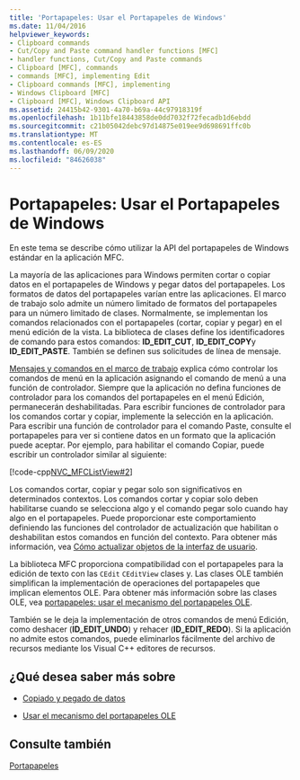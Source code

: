 ```yaml
---
title: 'Portapapeles: Usar el Portapapeles de Windows'
ms.date: 11/04/2016
helpviewer_keywords:
- Clipboard commands
- Cut/Copy and Paste command handler functions [MFC]
- handler functions, Cut/Copy and Paste commands
- Clipboard [MFC], commands
- commands [MFC], implementing Edit
- Clipboard commands [MFC], implementing
- Windows Clipboard [MFC]
- Clipboard [MFC], Windows Clipboard API
ms.assetid: 24415b42-9301-4a70-b69a-44c97918319f
ms.openlocfilehash: 1b11bfe18443858de0dd7032f72fecadb1d6ebdd
ms.sourcegitcommit: c21b05042debc97d14875e019ee9d698691ffc0b
ms.translationtype: MT
ms.contentlocale: es-ES
ms.lasthandoff: 06/09/2020
ms.locfileid: "84626038"
---
```

# <a name="clipboard-using-the-windows-clipboard"></a>Portapapeles: Usar el Portapapeles de Windows

En este tema se describe cómo utilizar la API del portapapeles de Windows estándar en la aplicación MFC.

La mayoría de las aplicaciones para Windows permiten cortar o copiar datos en el portapapeles de Windows y pegar datos del portapapeles. Los formatos de datos del portapapeles varían entre las aplicaciones. El marco de trabajo solo admite un número limitado de formatos del portapapeles para un número limitado de clases. Normalmente, se implementan los comandos relacionados con el portapapeles (cortar, copiar y pegar) en el menú edición de la vista. La biblioteca de clases define los identificadores de comando para estos comandos: **ID_EDIT_CUT**, **ID_EDIT_COPY**y **ID_EDIT_PASTE**. También se definen sus solicitudes de línea de mensaje.

[Mensajes y comandos en el marco de trabajo](messages-and-commands-in-the-framework.md) explica cómo controlar los comandos de menú en la aplicación asignando el comando de menú a una función de controlador. Siempre que la aplicación no defina funciones de controlador para los comandos del portapapeles en el menú Edición, permanecerán deshabilitadas. Para escribir funciones de controlador para los comandos cortar y copiar, implemente la selección en la aplicación. Para escribir una función de controlador para el comando Paste, consulte el portapapeles para ver si contiene datos en un formato que la aplicación puede aceptar. Por ejemplo, para habilitar el comando Copiar, puede escribir un controlador similar al siguiente:

[!code-cpp[NVC_MFCListView#2](../atl/reference/codesnippet/cpp/clipboard-using-the-windows-clipboard_1.cpp)]

Los comandos cortar, copiar y pegar solo son significativos en determinados contextos. Los comandos cortar y copiar solo deben habilitarse cuando se selecciona algo y el comando pegar solo cuando hay algo en el portapapeles. Puede proporcionar este comportamiento definiendo las funciones del controlador de actualización que habilitan o deshabilitan estos comandos en función del contexto. Para obtener más información, vea [Cómo actualizar objetos de la interfaz de usuario](how-to-update-user-interface-objects.md).

La biblioteca MFC proporciona compatibilidad con el portapapeles para la edición de texto con las `CEdit` `CEditView` clases y. Las clases OLE también simplifican la implementación de operaciones del portapapeles que implican elementos OLE. Para obtener más información sobre las clases OLE, vea [portapapeles: usar el mecanismo del portapapeles OLE](clipboard-using-the-ole-clipboard-mechanism.md).

También se le deja la implementación de otros comandos de menú Edición, como deshacer (**ID_EDIT_UNDO**) y rehacer (**ID_EDIT_REDO**). Si la aplicación no admite estos comandos, puede eliminarlos fácilmente del archivo de recursos mediante los Visual C++ editores de recursos.

## <a name="what-do-you-want-to-know-more-about"></a>¿Qué desea saber más sobre

- [Copiado y pegado de datos](clipboard-copying-and-pasting-data.md)

- [Usar el mecanismo del portapapeles OLE](clipboard-using-the-ole-clipboard-mechanism.md)

## <a name="see-also"></a>Consulte también

[Portapapeles](clipboard.md)
